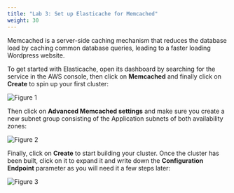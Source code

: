 ```yaml
---
title: "Lab 3: Set up Elasticache for Memcached"
weight: 30
---
```


Memcached is a server-side caching mechanism that reduces the database load by caching common database queries, leading to a faster loading Wordpress website.

To get started with Elasticache, open its dashboard by searching for the service in the AWS console, then click on **Memcached** and finally click on **Create** to spin up your first cluster:

![Figure 1](/images/ec1.png)

Then click on **Advanced Memcached settings** and make sure you create a new subnet group consisting of the Application subnets of both availability zones:

![Figure 2](/images/ec2.png)

Finally, click on **Create** to start building your cluster. Once the cluster has been built, click on it to expand it and write down the **Configuration Endpoint** parameter as you will need it a few steps later:

![Figure 3](/images/ec3.png)

